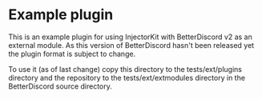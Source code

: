 Example plugin
===

This is an example plugin for using InjectorKit with BetterDiscord v2 as an external module. As this version of BetterDiscord hasn't been released yet the plugin format is subject to change.

To use it (as of last change) copy this directory to the tests/ext/plugins directory and the repository to the tests/ext/extmodules directory in the BetterDiscord source directory.
